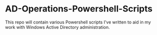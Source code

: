 # AD-Operations-Powershell-Scripts
This repo will contain various Powershell scripts I've written to aid in my work with Windows Active Directory administration.
